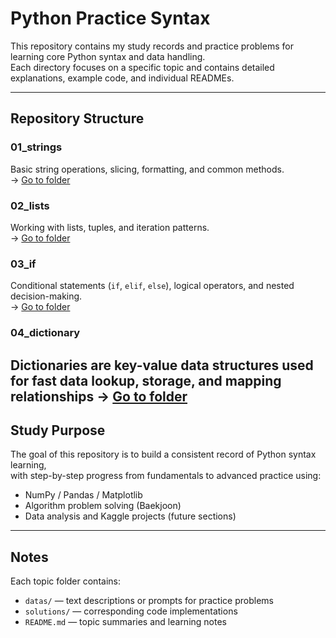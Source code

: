 # Python Practice Syntax

This repository contains my study records and practice problems for learning core Python syntax and data handling.  
Each directory focuses on a specific topic and contains detailed explanations, example code, and individual READMEs.

---

## Repository Structure

### 01_strings  
Basic string operations, slicing, formatting, and common methods.  
→ [Go to folder](01_strings)

### 02_lists  
Working with lists, tuples, and iteration patterns.  
→ [Go to folder](02_lists)

### 03_if  
Conditional statements (`if`, `elif`, `else`), logical operators, and nested decision-making.  
→ [Go to folder](03_if)

### 04_dictionary
Dictionaries are key-value data structures used for fast data lookup, storage, and mapping relationships
→ [Go to folder](04_dictionary)
---

## Study Purpose

The goal of this repository is to build a consistent record of Python syntax learning,  
with step-by-step progress from fundamentals to advanced practice using:
- NumPy / Pandas / Matplotlib
- Algorithm problem solving (Baekjoon)
- Data analysis and Kaggle projects (future sections)

---

## Notes

Each topic folder contains:
- `datas/` — text descriptions or prompts for practice problems  
- `solutions/` — corresponding code implementations  
- `README.md` — topic summaries and learning notes
